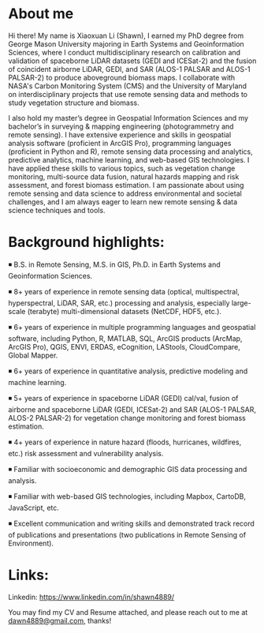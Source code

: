 # About me
Hi there! My name is Xiaoxuan Li (Shawn), I earned my PhD degree from George Mason University majoring in Earth Systems and Geoinformation Sciences, where I conduct multidisciplinary research on calibration and validation of spaceborne LiDAR datasets (GEDI and ICESat-2) and the fusion of coincident airborne LiDAR, GEDI, and SAR (ALOS-1 PALSAR and ALOS-1 PALSAR-2) to produce aboveground biomass maps. I collaborate with NASA's Carbon Monitoring System (CMS) and the University of Maryland on interdisciplinary projects that use remote sensing data and methods to study vegetation structure and biomass.

I also hold my master’s degree in Geospatial Information Sciences and my bachelor’s in surveying & mapping engineering (photogrammetry and remote sensing). I have extensive experience and skills in geospatial analysis software (proficient in ArcGIS Pro), programming languages (proficient in Python and R), remote sensing data processing and analytics, predictive analytics, machine learning, and web-based GIS technologies. I have applied these skills to various topics, such as vegetation change monitoring, multi-source data fusion, natural hazards mapping and risk assessment, and forest biomass estimation. I am passionate about using remote sensing and data science to address environmental and societal challenges, and I am always eager to learn new remote sensing & data science techniques and tools.

# Background highlights:

◾ B.S. in Remote Sensing, M.S. in GIS, Ph.D. in Earth Systems and Geoinformation Sciences.

◾ 8+ years of experience in remote sensing data (optical, multispectral, hyperspectral, LiDAR, SAR, etc.) processing and analysis, especially large-scale (terabyte) multi-dimensional datasets (NetCDF, HDF5, etc.).

◾ 6+ years of experience in multiple programming languages and geospatial software, including Python, R, MATLAB, SQL, ArcGIS products (ArcMap, ArcGIS Pro), QGIS, ENVI, ERDAS, eCognition, LAStools, CloudCompare, Global Mapper.

◾ 6+ years of experience in quantitative analysis, predictive modeling and machine learning.          

◾ 5+ years of experience in spaceborne LiDAR (GEDI) cal/val, fusion of airborne and spaceborne LiDAR (GEDI, ICESat-2) and SAR (ALOS-1 PALSAR, ALOS-2 PALSAR-2) for vegetation change monitoring and forest biomass estimation.

◾ 4+ years of experience in nature hazard (floods, hurricanes, wildfires, etc.) risk assessment and vulnerability analysis.

◾ Familiar with socioeconomic and demographic GIS data processing and analysis.

◾ Familiar with web-based GIS technologies, including Mapbox, CartoDB, JavaScript, etc.

◾ Excellent communication and writing skills and demonstrated track record of publications and presentations (two publications in Remote Sensing of Environment).

# Links:

Linkedin: https://www.linkedin.com/in/shawn4889/

You may find my CV and Resume attached, and please reach out to me at dawn4889@gmail.com, thanks!



